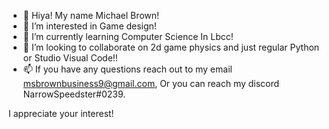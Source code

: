 - 👋 Hiya! My name Michael Brown!
- 👀 I’m interested in Game design!
- 🌱 I’m currently learning Computer Science In Lbcc!
- 💞️ I’m looking to collaborate on 2d game physics and just regular Python or Studio Visual Code!! 
- 📫 If you have any questions reach out to my email msbrownbusiness9@gmail.com, Or you can reach my discord NarrowSpeedster#0239.

I appreciate your interest!

<!---
NarrowSpeedster/NarrowSpeedster is a ✨ special ✨ repository because its `README.md` (this file) appears on your GitHub profile.
You can click the Preview link to take a look at your changes.
--->
